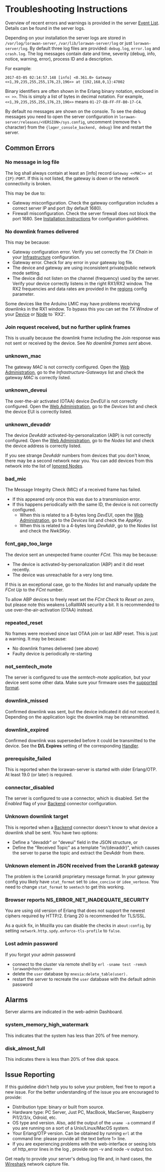 # Troubleshooting Instructions

Overview of recent errors and warnings is provided in the server [Event List](Events.md).
Details can be found in the server logs.

Depending on your installation the server logs are stored in `/var/log/lorawan-server`,
`/var/lib/lorawan-server/log` or just `lorawan-server/log`. By default three log
files are provided: `debug.log`, `error.log` and `crash.log`. The log messages
contain date and time, severity (debug, info, notice, warning, error), process ID
and a description.

For example:
```
2017-03-05 02:14:57.148 [info] <0.361.0> Gateway <<1,39,235,255,255,176,23,196>> at {192,168,0,1}:47002
```

Binary identifiers are often shown in the Erlang binary notation, enclosed in `<< >>`. This
is simply a list of bytes in decimal notation.
For example, `<<1,39,235,255,255,176,23,196>>` means `01-27-EB-FF-FF-B0-17-C4`.

By default no messages are shown on the console. To see the debug messages you need to
open the server configuration in `lorawan-server/releases/<VERSION>/sys.config`,
uncomment (remove the `%` character) from the `{lager_console_backend, debug}` line
and restart the server.

## Common Errors

### No message in log file

The log shall always contain at least an [info] record `Gateway <<MAC>> at {IP}:PORT`.
If this is not listed, the gateway is down or the network connectivity is broken.

This may be due to:
 * Gateway misconfiguration. Check the gateway configuration includes a correct
   server IP and port (by default 1680).
 * Firewall misconfiguration. Check the server firewall does not block the port 1680.
   See [Installation Instructions](Installation.md) for configuration guidelines.

### No downlink frames delivered

This may be because:
 * Gateway configuration error. Verify you set correctly the *TX Chain* in your
   [Infrastructure](Infrastructure.md) configuration.
 * Gateway error. Check for any error in your gateway log file.
 * The device and gateway are using inconsistent private/public network mode setting.
 * The device did not listen on the channel (frequency) used by the server. Verify
   your device correctly listens in the right RX1/RX2 window. The RX2 frequencies
   and data rates are provided in the
   [regions](https://github.com/gotthardp/lorawan-server/blob/master/src/lorawan_server.app.src#L28)
   config parameter.

Some devices like the Arduino LMIC may have problems receiving downlinks in the RX1
window. To bypass this you can set the *TX Window* of your [Device](Devices.md)
or [Node](Nodes.md) to `RX2'.

### Join request received, but no further uplink frames

This is usually because the downlink frame including the Join response was not sent or
received by the device. See *No downlink frames sent* above.

### unknown_mac

The gateway *MAC* is not correctly configured.
Open the [Web Administration](Administration.md), go to the *Infrastructure-Gateways*
list and check the gateway *MAC* is correctly listed.

### unknown_deveui

The over-the-air activated (OTAA) device *DevEUI* is not correctly configured.
Open the [Web Administration](Administration.md), go to the *Devices* list
and check the device EUI is correctly listed.

### unknown_devaddr

The device *DevAddr* activated-by-personalization (ABP) is not correctly configured.
Open the [Web Administration](Administration.md), go to the *Nodes* list
and check the device address is correctly listed.

If you see strange *DevAddr* numbers from devices that you don't know, there
may be a second network near you. You can add devices from this network into
the list of [Ignored Nodes](Infrastructure.md).

### bad_mic

The Message Integrity Check (MIC) of a received frame has failed.
 * If this appeared only once this was due to a transmission error.
 * If this happens periodically with the same ID, the device is not correctly
   configured.
   * When this is related to a 8-bytes long *DevEUI*, open the
     [Web Administration](Administration.md),
     go to the *Devices* list and check the *AppKey*.
   * When this is related to a 4-bytes long *DevAddr*, go to the *Nodes* list
     and check the *NwkSKey*.

### fcnt_gap_too_large

The device sent an unexpected frame counter *FCnt*. This may be because:
 * The device is activated-by-personalization (ABP) and it did reset recently.
 * The device was unreachable for a very long time.

If this is an exceptional case, go to the *Nodes* list and manually update the
*FCnt Up* to the *FCnt* number.

To allow ABP devices to freely reset set the *FCnt Check* to *Reset on zero*,
but please note this weakens LoRaWAN security a bit.
It is recommended to use over-the-air-activation (OTAA) instead.

### repeated_reset

No frames were received since last OTAA join or last ABP reset. This is just a
warning. It may be because:
 * No downlink frames delivered (see above)
 * Faulty device is periodically re-starting

### not_semtech_mote

The server is configured to use the *semtech-mote* application, but your device
sent some other data. Make sure your firmware uses the
[supported format](https://github.com/Lora-net/LoRaMac-node/blob/master/src/apps/LoRaMac/classA/LoRaMote/main.c#L207).

### downlink_missed

Confirmed downlink was sent, but the device indicated it did not received it.
Depending on the application logic the downlink may be retransmitted.

### downlink_expired

Confirmed downlink was superseded before it could be transmitted to the device.
See the **D/L Expires** setting of the corresponding [Handler](Handlers.md).

### prerequisite_failed

This is reported when the lorawan-server is started with older Erlang/OTP. At
least 19.0 (or later) is required.

### connector_disabled

The server is configured to use a connector, which is disabled. Set the
*Enabled* flag of your [Backend](Backends.md) connector configuration.

### Unknown downlink target

This is reported when a [Backend](Backends.md) connector doesn't know to what
device a downlink shall be sent. You have two options:
 * Define a "devaddr" or "deveui" field in the JSON structure, or
 * Define the "Received Topic" as a template "in/{devaddr}", which causes the
   server to parse the topic and extract the DevAddr from there.

### Unknown element in JSON received from the Lorank8 gateway

The problem is the Lorank8 proprietary message format. In your gateway config
you likely have `stat_format` set to `idee_concise` or `idee_verbose`. You need
to change `stat_format` to `semtech` to get this working.

### Browser reports NS_ERROR_NET_INADEQUATE_SECURITY

You are using old version of Erlang that does not support the newest ciphers
required by HTTP/2. Erlang 20 is recommended for TLS/SSL.

As a quick fix, in Mozilla you can disable the checks in `about:config`, by
setting `network.http.spdy.enforce-tls-profile` to `false`.

### Lost admin password

If you forgot your admin password
 * connect to the cluster via remote shell by `erl -sname test -remsh lorawan@<hostname>`
 * delete the `user` database by `mnesia:delete_table(user).`
 * restart the server to recreate the `user` database with the default admin password


## Alarms

Server alarms are indicated in the web-admin Dashboard.

### system_memory_high_watermark

This indicates that the system has less than 20% of free memory.

### disk_almost_full

This indicates there is less than 20% of free disk space.


## Issue Reporting

If this guideline didn't help you to solve your problem, feel free to report a
new issue. For the better understanding of the issue you are encouraged to provide:
 *  Distribution type: binary or built from source.
 *  Hardware type: PC Server, Just PC, MacBook, MacServer, Raspberry Pi1/2/3/x, Odroid, etc.
 *  OS type and version. Also, add the output of the `uname -a` command if you
    are running on a sort of a Unix/Linux/MacOS system.
 *  Your Erlang/OTP version. Can be obtained by running `erl` at the command line:
    please provide all the text before 1> line.
 *  If you are experiencing problems with the web-interface or seeing lots of
    http_error lines in the log , provide npm -v and node -v output too.

Get ready to provide your server's debug.log file and, in hard cases,
the [Wireshark](https://www.wireshark.org) network capture file.
